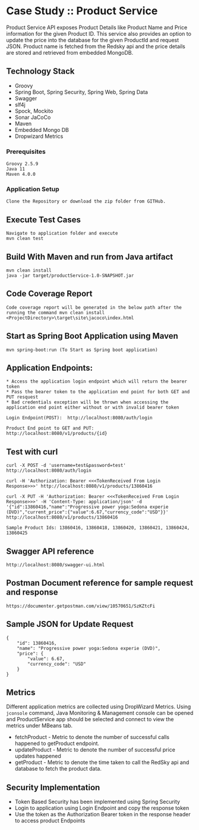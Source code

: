 # Case Study :: Product Service

Product Service API exposes Product Details like Product Name and Price information for the given Product ID. This service also provides an option to update
the price into the database for the given ProductId and request JSON. Product name is fetched from the Redsky api and the price details are stored and retrieved
from embedded MongoDB.

## Technology Stack

* Groovy
* Spring Boot, Spring Security, Spring Web, Spring Data
* Swagger
* slf4j
* Spock, Mockito
* Sonar JaCoCo
* Maven
* Embedded Mongo DB
* Dropwizard Metrics
 
### Prerequisites

```
Groovy 2.5.9
Java 11
Maven 4.0.0
```

### Application Setup

```
Clone the Repository or download the zip folder from GITHub. 
```

## Execute Test Cases

```
Navigate to application folder and execute 
mvn clean test
```

## Build With Maven and run from Java artifact

```
mvn clean install
java -jar target/productService-1.0-SNAPSHOT.jar
```

## Code Coverage Report

```
Code coverage report will be generated in the below path after the running the command mvn clean install
<ProjectDirectory>\target\site\jacoco\index.html
```


## Start as Spring Boot Application using Maven

```
mvn spring-boot:run (To Start as Spring boot application)
```

## Application Endpoints:

```
* Access the application login endpoint which will return the bearer token
* Pass the bearer token to the application end point for both GET and PUT resquest
* Bad credentials exception will be thrown when accessing the application end point either without or with invalid bearer token

Login Endpoint(POST):  http://localhost:8080/auth/login

Product End point to GET and PUT: http://localhost:8080/v1/products/{id}
```

## Test with curl

```
curl -X POST -d 'username=test&password=test' http://localhost:8080/auth/login

curl -H 'Authorization: Bearer <<<TokenReceived From Login Response>>>' http://localhost:8080/v1/products/13860416

curl -X PUT -H 'Authorization: Bearer <<<TokenReceived From Login Response>>>' -H 'Content-Type: application/json' -d '{"id":13860416,"name":"Progressive power yoga:Sedona experie (DVD)","current_price":{"value":6.67,"currency_code":"USD"}}' http://localhost:8080/v1/products/13860416

Sample Product Ids: 13860416, 13860418, 13860420, 13860421, 13860424, 13860425
```

## Swagger API reference
```
http://localhost:8080/swagger-ui.html
```
## Postman Document reference for sample request and response
```
https://documenter.getpostman.com/view/10570651/SzKZtcFi
```

## Sample JSON for Update Request
```
{
    "id": 13860416,
    "name": "Progressive power yoga:Sedona experie (DVD)",
    "price": {
        "value": 6.67,
        "currency_code": "USD"
    }
}
```

## Metrics

Different application metrics are collected using DropWizard Metrics. 
Using ```jconsole``` command, Java Monitoring & Management console can be opened 
and ProductService app should be selected and connect to view the metrics under MBeans tab.

* fetchProduct - Metric to denote the number of successful calls happened to getProduct endpoint.
* updateProduct - Metric to denote the number of successful price updates happened
* getProduct - Metric to denote the time taken to call the RedSky api and database 
              to fetch the product data.
               

## Security Implementation

* Token Based Security has been implemented using Spring Security
* Login to application using Login Endpoint and copy the response token
* Use the token as the Authorization Bearer token in the response header to access product Endpoints


